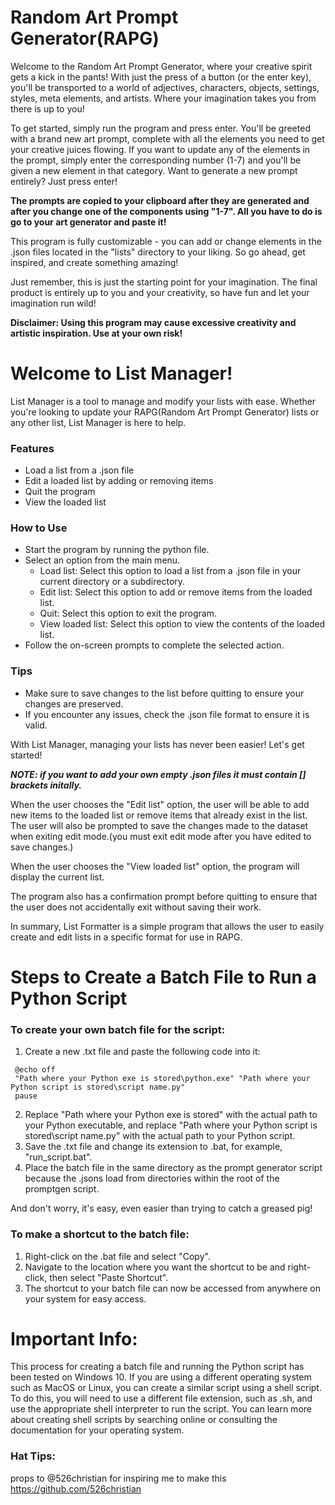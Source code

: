 # Random Art Prompt Generator(RAPG)

Welcome to the Random Art Prompt Generator, where your creative spirit gets a kick in the pants! With just the press of a button (or the enter key), you'll be transported to a world of adjectives, characters, objects, settings, styles, meta elements, and artists. Where your imagination takes you from there is up to you!

To get started, simply run the program and press enter. You'll be greeted with a brand new art prompt, complete with all the elements you need to get your creative juices flowing. If you want to update any of the elements in the prompt, simply enter the corresponding number (1-7) and you'll be given a new element in that category. Want to generate a new prompt entirely? Just press enter!

**The prompts are copied to your clipboard after they are generated and after you change one of the components using "1-7". All you have to do is go to your art generator and paste it!**

This program is fully customizable - you can add or change elements in the .json files located in the "lists" directory to your liking. So go ahead, get inspired, and create something amazing!

Just remember, this is just the starting point for your imagination. The final product is entirely up to you and your creativity, so have fun and let your imagination run wild!

**Disclaimer: Using this program may cause excessive creativity and artistic inspiration. Use at your own risk!**

# Welcome to List Manager!

List Manager is a tool to manage and modify your lists with ease. Whether you're looking to update your RAPG(Random Art Prompt Generator) lists or any other list, List Manager is here to help.

### Features

   - Load a list from a .json file
   - Edit a loaded list by adding or removing items
   - Quit the program
   - View the loaded list

### How to Use

   - Start the program by running the python file.
   - Select an option from the main menu.
      - Load list: Select this option to load a list from a .json file in your current directory or a subdirectory.
      - Edit list: Select this option to add or remove items from the loaded list.
      - Quit: Select this option to exit the program.
      - View loaded list: Select this option to view the contents of the loaded list.
   - Follow the on-screen prompts to complete the selected action.

### Tips

   - Make sure to save changes to the list before quitting to ensure your changes are preserved.
   - If you encounter any issues, check the .json file format to ensure it is valid.

With List Manager, managing your lists has never been easier! Let's get started!

**_NOTE: if you want to add your own empty .json files it must contain [] brackets initally._**

When the user chooses the "Edit list" option, the user will be able to add new items to the 
loaded list or remove items that already exist in the list. The user will also be prompted 
to save the changes made to the dataset when exiting edit mode.(you must exit edit mode after you have edited to save changes.)

When the user chooses the "View loaded list" option, the program will display the current 
list.

The program also has a confirmation prompt before quitting to ensure that the user does not 
accidentally exit without saving their work.

In summary, List Formatter is a simple program that allows the user to easily create and 
edit lists in a specific format for use in RAPG.


# Steps to Create a Batch File to Run a Python Script

### To create your own batch file for the script:

   1. Create a new .txt file and paste the following code into it:

     @echo off
     "Path where your Python exe is stored\python.exe" "Path where your Python script is stored\script name.py"
     pause

   2. Replace "Path where your Python exe is stored" with the actual path to your Python executable, and replace "Path where your Python script is stored\script name.py" with the actual path to your Python script.
   3. Save the .txt file and change its extension to .bat, for example, "run_script.bat".
   4. Place the batch file in the same directory as the prompt generator script because the .jsons load from directories within the root of the promptgen script.

And don't worry, it's easy, even easier than trying to catch a greased pig!

### To make a shortcut to the batch file:

   1. Right-click on the .bat file and select "Copy".
   2. Navigate to the location where you want the shortcut to be and right-click, then select "Paste Shortcut".
   3. The shortcut to your batch file can now be accessed from anywhere on your system for easy access.

# Important Info:

This process for creating a batch file and running the Python script has been tested on Windows 10. If you are using a different operating system such as MacOS or Linux, you can create a similar script using a shell script. To do this, you will need to use a different file extension, such as .sh, and use the appropriate shell interpreter to run the script. You can learn more about creating shell scripts by searching online or consulting the documentation for your operating system.

### Hat Tips: 

props to @526christian for inspiring me to make this
https://github.com/526christian 

